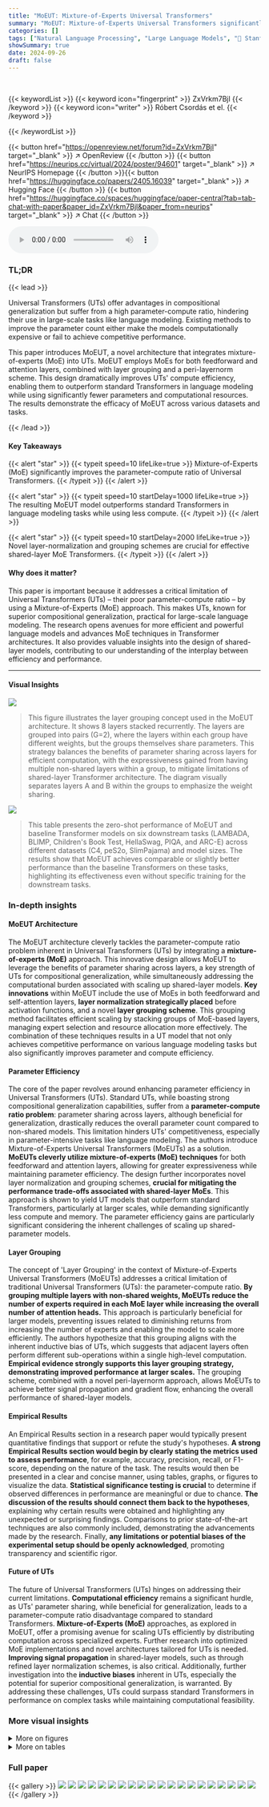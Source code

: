 ```yaml
---
title: "MoEUT: Mixture-of-Experts Universal Transformers"
summary: "MoEUT: Mixture-of-Experts Universal Transformers significantly improves the compute efficiency of Universal Transformers, making them competitive with standard Transformers in large-scale language mod..."
categories: []
tags: ["Natural Language Processing", "Large Language Models", "🏢 Stanford University",]
showSummary: true
date: 2024-09-26
draft: false
---
```


<br>

{{< keywordList >}}
{{< keyword icon="fingerprint" >}} ZxVrkm7Bjl {{< /keyword >}}
{{< keyword icon="writer" >}} Róbert Csordás et el. {{< /keyword >}}
 
{{< /keywordList >}}

{{< button href="https://openreview.net/forum?id=ZxVrkm7Bjl" target="_blank" >}}
↗ OpenReview
{{< /button >}}
{{< button href="https://neurips.cc/virtual/2024/poster/94601" target="_blank" >}}
↗ NeurIPS Homepage
{{< /button >}}{{< button href="https://huggingface.co/papers/2405.16039" target="_blank" >}}
↗ Hugging Face
{{< /button >}}
{{< button href="https://huggingface.co/spaces/huggingface/paper-central?tab=tab-chat-with-paper&paper_id=ZxVrkm7Bjl&paper_from=neurips" target="_blank" >}}
↗ Chat
{{< /button >}}



<audio controls>
    <source src="https://ai-paper-reviewer.com/ZxVrkm7Bjl/podcast.wav" type="audio/wav">
    Your browser does not support the audio element.
</audio>


### TL;DR


{{< lead >}}

Universal Transformers (UTs) offer advantages in compositional generalization but suffer from a high parameter-compute ratio, hindering their use in large-scale tasks like language modeling.  Existing methods to improve the parameter count either make the models computationally expensive or fail to achieve competitive performance. 

This paper introduces MoEUT, a novel architecture that integrates mixture-of-experts (MoE) into UTs.  MoEUT employs MoEs for both feedforward and attention layers, combined with layer grouping and a peri-layernorm scheme.  This design dramatically improves UTs' compute efficiency, enabling them to outperform standard Transformers in language modeling while using significantly fewer parameters and computational resources.  The results demonstrate the efficacy of MoEUT across various datasets and tasks.

{{< /lead >}}


#### Key Takeaways

{{< alert "star" >}}
{{< typeit speed=10 lifeLike=true >}} Mixture-of-Experts (MoE) significantly improves the parameter-compute ratio of Universal Transformers. {{< /typeit >}}
{{< /alert >}}

{{< alert "star" >}}
{{< typeit speed=10 startDelay=1000 lifeLike=true >}} The resulting MoEUT model outperforms standard Transformers in language modeling tasks while using less compute. {{< /typeit >}}
{{< /alert >}}

{{< alert "star" >}}
{{< typeit speed=10 startDelay=2000 lifeLike=true >}} Novel layer-normalization and grouping schemes are crucial for effective shared-layer MoE Transformers. {{< /typeit >}}
{{< /alert >}}

#### Why does it matter?
This paper is important because it addresses a critical limitation of Universal Transformers (UTs) – their poor parameter-compute ratio – by using a Mixture-of-Experts (MoE) approach.  This makes UTs, known for superior compositional generalization, practical for large-scale language modeling.  The research opens avenues for more efficient and powerful language models and advances MoE techniques in Transformer architectures. It also provides valuable insights into the design of shared-layer models, contributing to our understanding of the interplay between efficiency and performance.

------
#### Visual Insights



![](https://ai-paper-reviewer.com/ZxVrkm7Bjl/figures_3_1.jpg)

> This figure illustrates the layer grouping concept used in the MoEUT architecture.  It shows 8 layers stacked recurrently.  The layers are grouped into pairs (G=2), where the layers within each group have different weights, but the groups themselves share parameters.  This strategy balances the benefits of parameter sharing across layers for efficient computation, with the expressiveness gained from having multiple non-shared layers within a group, to mitigate limitations of shared-layer Transformer architecture. The diagram visually separates layers A and B within the groups to emphasize the weight sharing.





![](https://ai-paper-reviewer.com/ZxVrkm7Bjl/tables_6_1.jpg)

> This table presents the zero-shot performance of MoEUT and baseline Transformer models on six downstream tasks (LAMBADA, BLIMP, Children's Book Test, HellaSwag, PIQA, and ARC-E) across different datasets (C4, peS2o, SlimPajama) and model sizes.  The results show that MoEUT achieves comparable or slightly better performance than the baseline Transformers on these tasks, highlighting its effectiveness even without specific training for the downstream tasks.





### In-depth insights


#### MoEUT Architecture
The MoEUT architecture cleverly tackles the parameter-compute ratio problem inherent in Universal Transformers (UTs) by integrating a **mixture-of-experts (MoE)** approach. This innovative design allows MoEUT to leverage the benefits of parameter sharing across layers, a key strength of UTs for compositional generalization, while simultaneously addressing the computational burden associated with scaling up shared-layer models.  **Key innovations** within MoEUT include the use of MoEs in both feedforward and self-attention layers,  **layer normalization strategically placed** before activation functions, and a novel **layer grouping scheme**. This grouping method facilitates efficient scaling by stacking groups of MoE-based layers, managing expert selection and resource allocation more effectively. The combination of these techniques results in a UT model that not only achieves competitive performance on various language modeling tasks but also significantly improves parameter and compute efficiency.

#### Parameter Efficiency
The core of the paper revolves around enhancing parameter efficiency in Universal Transformers (UTs).  Standard UTs, while boasting strong compositional generalization capabilities, suffer from a **parameter-compute ratio problem**:  parameter sharing across layers, although beneficial for generalization, drastically reduces the overall parameter count compared to non-shared models.  This limitation hinders UTs' competitiveness, especially in parameter-intensive tasks like language modeling. The authors introduce Mixture-of-Experts Universal Transformers (MoEUTs) as a solution.  **MoEUTs cleverly utilize mixture-of-experts (MoE) techniques** for both feedforward and attention layers, allowing for greater expressiveness while maintaining parameter efficiency.  The design further incorporates novel layer normalization and grouping schemes, **crucial for mitigating the performance trade-offs associated with shared-layer MoEs**. This approach is shown to yield UT models that outperform standard Transformers, particularly at larger scales, while demanding significantly less compute and memory.  The parameter efficiency gains are particularly significant considering the inherent challenges of scaling up shared-parameter models.

#### Layer Grouping
The concept of 'Layer Grouping' in the context of Mixture-of-Experts Universal Transformers (MoEUTs) addresses a critical limitation of traditional Universal Transformers (UTs): the parameter-compute ratio.  **By grouping multiple layers with non-shared weights, MoEUTs reduce the number of experts required in each MoE layer while increasing the overall number of attention heads.** This approach is particularly beneficial for larger models, preventing issues related to diminishing returns from increasing the number of experts and enabling the model to scale more efficiently.  The authors hypothesize that this grouping aligns with the inherent inductive bias of UTs, which suggests that adjacent layers often perform different sub-operations within a single high-level computation.  **Empirical evidence strongly supports this layer grouping strategy, demonstrating improved performance at larger scales.** The grouping scheme, combined with a novel peri-layernorm approach, allows MoEUTs to achieve better signal propagation and gradient flow, enhancing the overall performance of shared-layer models.

#### Empirical Results
An Empirical Results section in a research paper would typically present quantitative findings that support or refute the study's hypotheses.  **A strong Empirical Results section would begin by clearly stating the metrics used to assess performance**, for example, accuracy, precision, recall, or F1-score, depending on the nature of the task.  The results would then be presented in a clear and concise manner, using tables, graphs, or figures to visualize the data.  **Statistical significance testing is crucial** to determine if observed differences in performance are meaningful or due to chance.  **The discussion of the results should connect them back to the hypotheses**, explaining why certain results were obtained and highlighting any unexpected or surprising findings.   Comparisons to prior state-of-the-art techniques are also commonly included, demonstrating the advancements made by the research. Finally, **any limitations or potential biases of the experimental setup should be openly acknowledged**, promoting transparency and scientific rigor.

#### Future of UTs
The future of Universal Transformers (UTs) hinges on addressing their current limitations.  **Computational efficiency** remains a significant hurdle, as UTs' parameter sharing, while beneficial for generalization, leads to a parameter-compute ratio disadvantage compared to standard Transformers.  **Mixture-of-Experts (MoE)** approaches, as explored in MoEUT, offer a promising avenue for scaling UTs efficiently by distributing computation across specialized experts.  Further research into optimized MoE implementations and novel architectures tailored for UTs is needed.  **Improving signal propagation** in shared-layer models, such as through refined layer normalization schemes, is also critical. Additionally, further investigation into the **inductive biases** inherent in UTs, especially the potential for superior compositional generalization, is warranted. By addressing these challenges, UTs could surpass standard Transformers in performance on complex tasks while maintaining computational feasibility.


### More visual insights

<details>
<summary>More on figures
</summary>


![](https://ai-paper-reviewer.com/ZxVrkm7Bjl/figures_4_1.jpg)

> This figure compares the performance of MoEUT against standard Transformers and σ-MoE models on the C4 dataset.  Two subfigures illustrate scaling performance: (a) shows that MoEUT slightly outperforms models with a similar number of parameters but without layer sharing, and this difference increases with model size. (b) demonstrates that for a given compute budget (measured in Multiply-Accumulate operations during training), MoEUT significantly surpasses other models in terms of perplexity.


![](https://ai-paper-reviewer.com/ZxVrkm7Bjl/figures_4_2.jpg)

> This figure compares the performance of different Transformer models on the C4 dataset in terms of perplexity.  Panel (a) shows that the MoEUT model slightly outperforms dense models with an equivalent number of parameters. The performance difference is larger with bigger models. Panel (b) demonstrates that given equal computational resources (measured in multiply-accumulate operations, or MACs), MoEUT significantly surpasses other models.


![](https://ai-paper-reviewer.com/ZxVrkm7Bjl/figures_5_1.jpg)

> This figure demonstrates the scaling properties of different models on the C4 dataset.  It shows perplexity on a held-out subset of C4, comparing MoEUT against standard Transformers and a σ-MoE model.  Panel (a) compares the models with similar numbers of parameters, showing MoEUT performs slightly better, with the difference growing as the parameter count increases. Panel (b) compares models using equivalent compute resources (measured in Multiply-Accumulate operations), showing that MoEUT significantly outperforms the others.


![](https://ai-paper-reviewer.com/ZxVrkm7Bjl/figures_5_2.jpg)

> This figure shows the perplexity achieved by 244M parameter MoEUT models trained on the C4 dataset,  with varying group sizes (G).  The group size, G, represents the number of layers stacked together before parameter sharing is reintroduced. The results demonstrate that a small group size of G=2 yields the lowest perplexity, outperforming models with larger group sizes or no layer grouping. This finding highlights the benefit of carefully balancing the extent of parameter sharing in the MoEUT architecture to optimize performance.


![](https://ai-paper-reviewer.com/ZxVrkm7Bjl/figures_7_1.jpg)

> This figure compares the performance of MoEUT against standard Transformers and σ-MoE models on the C4 dataset.  Subfigure (a) shows that MOEUT performs slightly better than parameter-matched models without layer sharing, with the performance gap widening as model size increases. Subfigure (b) demonstrates MOEUT's significant computational advantage, showcasing its superior performance when compared to other models given equivalent compute resources.


![](https://ai-paper-reviewer.com/ZxVrkm7Bjl/figures_7_2.jpg)

> This figure compares the performance of three different layernorm schemes (pre-layernorm, post-layernorm, and peri-layernorm) on two different sized models (44M and 244M parameters).  The y-axis represents perplexity, a measure of the model's performance on a language modeling task.  Peri-layernorm consistently achieves lower perplexity, indicating superior performance compared to the other methods. This suggests that the peri-layernorm scheme effectively balances gradient flow and residual signal propagation, leading to improved model training and generalization. The improvements are more significant for the smaller model (44M parameters), and the difference narrows as the model size grows.


![](https://ai-paper-reviewer.com/ZxVrkm7Bjl/figures_8_1.jpg)

> This figure visualizes the distribution of layers where each expert in the MLP layers is activated.  The x-axis represents the expert ID, and the y-axis represents the layer number. The color intensity represents the frequency of expert activation in each layer. The figure demonstrates that while some experts are primarily activated in specific layers, most experts are used across multiple layers, highlighting the model's flexibility in assigning experts to layers dynamically, based on the task's needs.


![](https://ai-paper-reviewer.com/ZxVrkm7Bjl/figures_8_2.jpg)

> This figure shows the number of unique experts used for different tokens across various layers of the model.  The x-axis represents tokens ordered by the number of experts used in layer 1. The y-axis shows the total number of unique experts used.  The plot demonstrates that the number of unique experts used per token increases significantly in the middle layers (around layer 9), indicating that contextual information significantly influences expert selection.  The diversity of experts used then decreases slightly towards the output layers.


![](https://ai-paper-reviewer.com/ZxVrkm7Bjl/figures_8_3.jpg)

> This figure visualizes the similarity of expert selection between different layers for individual input tokens.  The heatmap shows the Jaccard similarity (intersection over union) of the sets of experts used for each token across various layers. High values (yellow) indicate high similarity, meaning that the same or very similar sets of experts are selected for that token across multiple layers. Lower values (darker colors) suggest more variation in expert selection across layers.  The figure illustrates the dynamic nature of expert selection in MoEUT, where expert use varies depending on the context and layer.


![](https://ai-paper-reviewer.com/ZxVrkm7Bjl/figures_14_1.jpg)

> This figure shows the L2 norm of the difference between the residual before and after applying a standard Transformer layer (both attention and MLP block) in different layers of a 44M parameter Transformer trained on C4 dataset.  The y-axis represents the update magnitude, and the x-axis represents the layer number. The figure demonstrates that the norm of these updates increases as the layer number increases, illustrating the phenomenon of growing residual norm in standard Transformers. This growth necessitates a compensatory mechanism, which is addressed in Section 2.3 of the paper.


![](https://ai-paper-reviewer.com/ZxVrkm7Bjl/figures_16_1.jpg)

> This figure shows the results of an experiment that tested the performance of the 244M MoEUT model on a held-out subset of the C4 dataset.  The experiment varied the size of the experts (dexpert) in the Multi-Layer Perceptron (MLP) layer of the model. The results show that the model performs best when the expert size is smallest (128).


![](https://ai-paper-reviewer.com/ZxVrkm7Bjl/figures_16_2.jpg)

> The figure shows the perplexity on a held-out subset of the C4 dataset for a 244M parameter MoEUT model with different numbers of active experts (K) in the σ-MoE layer.  As the number of active experts increases, the perplexity decreases, indicating improved performance. However, the rate of improvement diminishes as K increases, suggesting diminishing returns.


![](https://ai-paper-reviewer.com/ZxVrkm7Bjl/figures_16_3.jpg)

> This figure visualizes the layer preference of different experts in the MoEUT model.  The heatmap shows the frequency with which each expert is activated in each layer. Most experts are used across multiple layers, indicating versatility. However, some experts show a strong preference for specific layers, demonstrating the model's capacity for both shared and specialized computations.


</details>




<details>
<summary>More on tables
</summary>


![](https://ai-paper-reviewer.com/ZxVrkm7Bjl/tables_14_1.jpg)
> This table presents the results of zero-shot evaluations on six downstream tasks (LAMBADA, BLIMP, CBT, HellaSwag, PIQA, and ARC-E) for different language models (Baseline, MoEUT, SUT, and SUT w.o. ACT) trained on various datasets (C4, peS2o, and SlimPajama). It demonstrates that MoEUT achieves competitive or slightly better performance than the baseline on multiple tasks, highlighting its capabilities as a general-purpose language model.

![](https://ai-paper-reviewer.com/ZxVrkm7Bjl/tables_15_1.jpg)
> This table lists the hyperparameters used for various models in the main experiments of the paper.  It includes different model sizes (indicated by #params), the number of layers (nlayers), group size (G), model dimension (dmodel), feed-forward dimension (dff), number of heads (H), number of attention experts (NA), expert head dimension (dhead), number of feedforward experts (NE), number of active experts (K), number of warmup steps (Nwarmup), and the coefficient for the entropy regularization (κ). The table shows hyperparameters for baseline Transformer models and for MoEUT models with different configurations.  It provides a detailed breakdown of the settings used for comparative analysis in the paper.

![](https://ai-paper-reviewer.com/ZxVrkm7Bjl/tables_15_2.jpg)
> This table shows the hyperparameters used for the Sparse Universal Transformer (SUT) models in the paper's experiments.  It includes the number of parameters, number of layers, model dimension, expert dimension, number of heads, number of attention experts, dimension of attention experts, dimension of head, number of experts in the feedforward layer, number of active experts, coefficient for MLP loss, coefficient for attention loss, number of warmup steps and the kappa value. Note that the meanings of the parameters are not directly analogous to those used for MoEUT models in the paper.

![](https://ai-paper-reviewer.com/ZxVrkm7Bjl/tables_17_1.jpg)
> This table presents the results of a controlled experiment to compare the real-world resource usage of different models. It shows the wall-clock time per batch and memory usage on 8 V100 32GB GPUs for four different models, each with 244M parameters. The models compared are a non-shared transformer, a naive universal transformer (UT), the proposed MoEUT, and the SUT.  The experiment measures training iteration time and memory usage, demonstrating the improved efficiency of the MoEUT model in terms of training speed and memory usage compared to the other UT variants.

![](https://ai-paper-reviewer.com/ZxVrkm7Bjl/tables_18_1.jpg)
> This table details the computational resources used for each experiment conducted in the study.  It lists the model, its parameter count, dataset used, layer grouping size (G), GPU type, number of GPUs, CPUs, RAM used, and the duration of the training process.  This information aids in understanding the scalability and resource requirements of the MoEUT model compared to other models. Note that some values are marked as '?' indicating missing information.

</details>




### Full paper

{{< gallery >}}
<img src="https://ai-paper-reviewer.com/ZxVrkm7Bjl/1.png" class="grid-w50 md:grid-w33 xl:grid-w25" />
<img src="https://ai-paper-reviewer.com/ZxVrkm7Bjl/2.png" class="grid-w50 md:grid-w33 xl:grid-w25" />
<img src="https://ai-paper-reviewer.com/ZxVrkm7Bjl/3.png" class="grid-w50 md:grid-w33 xl:grid-w25" />
<img src="https://ai-paper-reviewer.com/ZxVrkm7Bjl/4.png" class="grid-w50 md:grid-w33 xl:grid-w25" />
<img src="https://ai-paper-reviewer.com/ZxVrkm7Bjl/5.png" class="grid-w50 md:grid-w33 xl:grid-w25" />
<img src="https://ai-paper-reviewer.com/ZxVrkm7Bjl/6.png" class="grid-w50 md:grid-w33 xl:grid-w25" />
<img src="https://ai-paper-reviewer.com/ZxVrkm7Bjl/7.png" class="grid-w50 md:grid-w33 xl:grid-w25" />
<img src="https://ai-paper-reviewer.com/ZxVrkm7Bjl/8.png" class="grid-w50 md:grid-w33 xl:grid-w25" />
<img src="https://ai-paper-reviewer.com/ZxVrkm7Bjl/9.png" class="grid-w50 md:grid-w33 xl:grid-w25" />
<img src="https://ai-paper-reviewer.com/ZxVrkm7Bjl/10.png" class="grid-w50 md:grid-w33 xl:grid-w25" />
<img src="https://ai-paper-reviewer.com/ZxVrkm7Bjl/11.png" class="grid-w50 md:grid-w33 xl:grid-w25" />
<img src="https://ai-paper-reviewer.com/ZxVrkm7Bjl/12.png" class="grid-w50 md:grid-w33 xl:grid-w25" />
<img src="https://ai-paper-reviewer.com/ZxVrkm7Bjl/13.png" class="grid-w50 md:grid-w33 xl:grid-w25" />
<img src="https://ai-paper-reviewer.com/ZxVrkm7Bjl/14.png" class="grid-w50 md:grid-w33 xl:grid-w25" />
<img src="https://ai-paper-reviewer.com/ZxVrkm7Bjl/15.png" class="grid-w50 md:grid-w33 xl:grid-w25" />
<img src="https://ai-paper-reviewer.com/ZxVrkm7Bjl/16.png" class="grid-w50 md:grid-w33 xl:grid-w25" />
<img src="https://ai-paper-reviewer.com/ZxVrkm7Bjl/17.png" class="grid-w50 md:grid-w33 xl:grid-w25" />
<img src="https://ai-paper-reviewer.com/ZxVrkm7Bjl/18.png" class="grid-w50 md:grid-w33 xl:grid-w25" />
<img src="https://ai-paper-reviewer.com/ZxVrkm7Bjl/19.png" class="grid-w50 md:grid-w33 xl:grid-w25" />
<img src="https://ai-paper-reviewer.com/ZxVrkm7Bjl/20.png" class="grid-w50 md:grid-w33 xl:grid-w25" />
{{< /gallery >}}